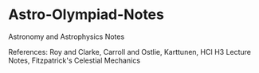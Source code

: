 # Astro-Olympiad-Notes
Astronomy and Astrophysics Notes 

References: Roy and Clarke, Carroll and Ostlie, Karttunen, HCI H3 Lecture Notes, Fitzpatrick's Celestial Mechanics
